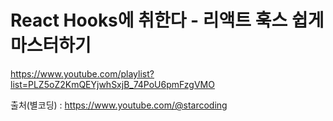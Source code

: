 # React Hooks에 취한다 - 리액트 훅스 쉽게 마스터하기

https://www.youtube.com/playlist?list=PLZ5oZ2KmQEYjwhSxjB_74PoU6pmFzgVMO

출처(별코딩) : https://www.youtube.com/@starcoding
